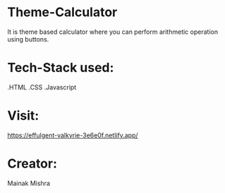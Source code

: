 # Theme-Calculator
It is theme based calculator where you can perform arithmetic operation using buttons.
# Tech-Stack used:
.HTML
.CSS
.Javascript
# Visit:
https://effulgent-valkyrie-3e6e0f.netlify.app/
# Creator:
Mainak Mishra
